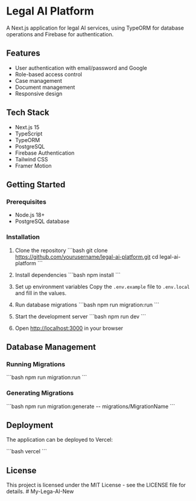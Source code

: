 # Legal AI Platform

A Next.js application for legal AI services, using TypeORM for database operations and Firebase for authentication.

## Features

- User authentication with email/password and Google
- Role-based access control
- Case management
- Document management
- Responsive design

## Tech Stack

- Next.js 15
- TypeScript
- TypeORM
- PostgreSQL
- Firebase Authentication
- Tailwind CSS
- Framer Motion

## Getting Started

### Prerequisites

- Node.js 18+
- PostgreSQL database

### Installation

1. Clone the repository
   \`\`\`bash
   git clone https://github.com/yourusername/legal-ai-platform.git
   cd legal-ai-platform
   \`\`\`

2. Install dependencies
   \`\`\`bash
   npm install
   \`\`\`

3. Set up environment variables
   Copy the `.env.example` file to `.env.local` and fill in the values.

4. Run database migrations
   \`\`\`bash
   npm run migration:run
   \`\`\`

5. Start the development server
   \`\`\`bash
   npm run dev
   \`\`\`

6. Open [http://localhost:3000](http://localhost:3000) in your browser

## Database Management

### Running Migrations

\`\`\`bash
npm run migration:run
\`\`\`

### Generating Migrations

\`\`\`bash
npm run migration:generate -- migrations/MigrationName
\`\`\`

## Deployment

The application can be deployed to Vercel:

\`\`\`bash
vercel
\`\`\`

## License

This project is licensed under the MIT License - see the LICENSE file for details.
#   M y - L e g a - A I - N e w  
 